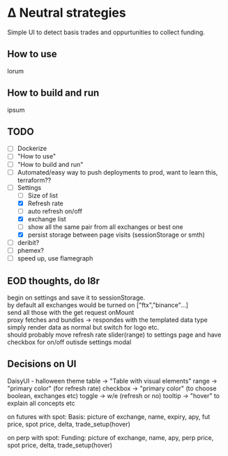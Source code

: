 # Δ Neutral strategies

Simple UI to detect basis trades and oppurtunities to collect funding.

## How to use

lorum

## How to build and run

ipsum

## TODO

- [ ] Dockerize
- [ ] "How to use"
- [ ] "How to build and run"
- [ ] Automated/easy way to push deployments to prod, want to learn this, terraform??
- [ ] Settings
  - [ ] Size of list
  - [x] Refresh rate
  - [ ] auto refresh on/off
  - [x] exchange list
  - [ ] show all the same pair from all exchanges or best one
  - [x] persist storage between page visits (sessionStorage or smth)
- [ ] deribit?
- [ ] phemex?
- [ ] speed up, use flamegraph

## EOD thoughts, do l8r

begin on settings and save it to sessionStorage.  
by default all exchanges would be turned on ["ftx","binance"...]  
send all those with the get request onMount  
proxy fetches and bundles -> respondes with the templated data type  
simply render data as normal but switch for logo etc.  
should probably move refresh rate slider(range) to settings page and have checkbox for on/off outisde settings modal

## Decisions on UI

DaisyUI - halloween theme
table -> "Table with visual elements"
range -> "primary color" (for refresh rate)
checkbox -> "primary color" (to choose boolean, exchanges etc)
toggle -> w/e (refresh or no)
tooltip -> "hover" to explain all concepts etc

on futures with spot:
Basis: picture of exchange, name, expiry, apy, fut price, spot price, delta, trade_setup(hover)

on perp with spot:
Funding: picture of exchange, name, apy, perp price, spot price, delta, trade_setup(hover)
